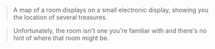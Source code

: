 > A map of a room displays on a small electronic display, showing you the location of several treasures.  

> Unfortunately, the room isn't one you're familiar with and there's no hint of where that room might be.  
